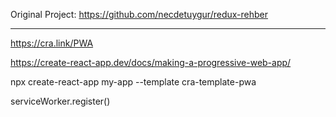 Original Project: https://github.com/necdetuygur/redux-rehber

---

https://cra.link/PWA

https://create-react-app.dev/docs/making-a-progressive-web-app/

npx create-react-app my-app --template cra-template-pwa

serviceWorker.register()
